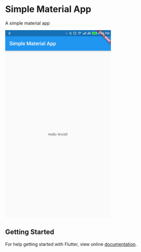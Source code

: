 # Simple Material App

A simple material app

<img src="demo_img.jpg" height="600em" />


## Getting Started

For help getting started with Flutter, view online [documentation](http://flutter.io/).